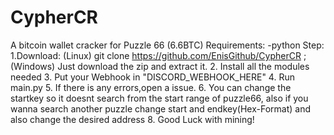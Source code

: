 # CypherCR
A bitcoin wallet cracker for Puzzle 66 (6.6BTC)
Requirements:
-python 
Step:
1.Download: (Linux) git clone https://github.com/EnisGithub/CypherCR ; (Windows) Just download the zip and extract it.
2. Install all the modules needed
3. Put your Webhook in "DISCORD_WEBHOOK_HERE"
4. Run main.py
5. If there is any errors,open a issue.
6. You can change the startkey so it doesnt search from the start range of puzzle66,
also if you wanna search another puzzle change start and endkey(Hex-Format) and also change the desired address
8. Good Luck with mining!
